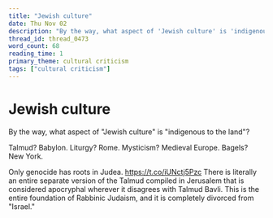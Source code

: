 ```yaml
---
title: "Jewish culture"
date: Thu Nov 02
description: "By the way, what aspect of 'Jewish culture' is 'indigenous to the land'? Talmud? Babylon. Liturgy? Rome. Mysticism?"
thread_id: thread_0473
word_count: 68
reading_time: 1
primary_theme: cultural criticism
tags: ["cultural criticism"]
---
```


# Jewish culture

By the way, what aspect of "Jewish culture" is "indigenous to the land"?

Talmud? Babylon.
Liturgy? Rome.
Mysticism? Medieval Europe.
Bagels? New York.

Only genocide has roots in Judea. https://t.co/iUNctj5Pzc There is literally an entire separate version of the Talmud compiled in Jerusalem that is considered apocryphal wherever it disagrees with Talmud Bavli. This is the entire foundation of Rabbinic Judaism, and it is completely divorced from "Israel."